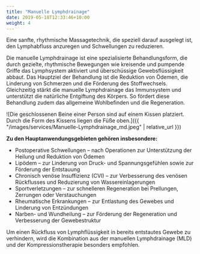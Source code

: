 ```yaml
---
title: "Manuelle Lymphdrainage"
date: 2019-05-18T12:33:46+10:00
weight: 4
---
```


Eine sanfte, rhythmische Massagetechnik, die speziell darauf ausgelegt ist, den Lymphabfluss anzuregen und Schwellungen zu reduzieren.

Die manuelle Lymphdrainage ist eine spezialisierte Behandlungsform, die durch gezielte, rhythmische Bewegungen wie kreisende und pumpende Griffe das Lymphsystem aktiviert und überschüssige Gewebsflüssigkeit abbaut. Das Hauptziel der Behandlung ist die Reduktion von Ödemen, die Linderung von Schmerzen und die Förderung des Stoffwechsels. Gleichzeitig stärkt die manuelle Lymphdrainage das Immunsystem und unterstützt die natürliche Entgiftung des Körpers. So fördert diese Behandlung zudem das allgemeine Wohlbefinden und die Regeneration.

![Die geschlossenen Beine einer Person sind auf einem Kissen platziert. Durch die Form des Kissens liegen die Füße oben.]({{ "/images/services/Manuelle-Lymphdrainage_md.jpeg" | relative_url }})

**Zu den Hauptanwendungsgebieten gehören insbesondere:**
* Postoperative Schwellungen – nach Operationen zur Unterstützung der Heilung und Reduktion von Ödemen
* Lipödem – zur Linderung von Druck- und Spannungsgefühlen sowie zur Förderung der Entstauung
* Chronisch venöse Insuffizienz (CVI) – zur Verbesserung des venösen Rückflusses und Reduzierung von Wassereinlagerungen
* Sportverletzungen – zur schnelleren Regeneration bei Prellungen, Zerrungen oder Verstauchungen
* Rheumatische Erkrankungen – zur Entlastung des Gewebes und Linderung von Entzündungen
* Narben- und Wundheilung – zur Förderung der Regeneration und Verbesserung der Gewebestruktur

Um einen Rückfluss von Lymphflüssigkeit in bereits entstautes Gewebe zu verhindern, wird die Kombination aus der manuellen Lymphdrainage (MLD) und der Kompressionstherapie besonders empfohlen.
